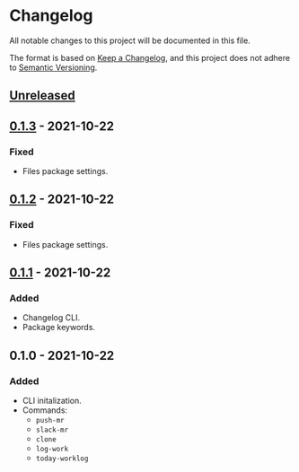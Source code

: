 # Changelog

All notable changes to this project will be documented in this file.

The format is based on [Keep a Changelog](https://keepachangelog.com/en/1.0.0/),
and this project does not adhere to [Semantic Versioning](https://semver.org/spec/v2.0.0.html).

## [Unreleased]

## [0.1.3] - 2021-10-22
### Fixed
- Files package settings.

## [0.1.2] - 2021-10-22
### Fixed
- Files package settings.

## [0.1.1] - 2021-10-22
### Added
- Changelog CLI.
- Package keywords.

## 0.1.0 - 2021-10-22
### Added
- CLI initalization.
- Commands:
  - `push-mr`
  - `slack-mr`
  - `clone`
  - `log-work`
  - `today-worklog`

[Unreleased]: https://github.com:ardier16/shelf-cli/compare/v0.1.3...master
[0.1.3]: https://github.com:ardier16/shelf-cli/compare/v0.1.2...v0.1.3
[0.1.2]: https://github.com:ardier16/shelf-cli/compare/v0.1.1...v0.1.2
[0.1.1]: https://github.com:ardier16/shelf-cli/compare/v0.1.0...v0.1.1
